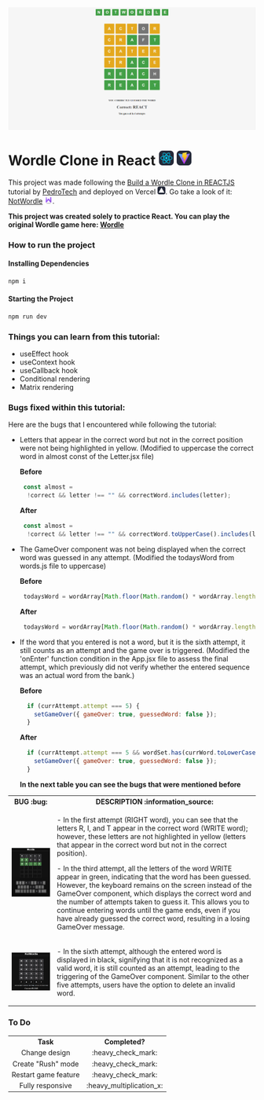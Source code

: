 <div align="center">
  <img src="/IMAGES/NotWordle.png" alt="NotWordle Image" width=750>
</div>

# Wordle Clone in React <img src="/IMAGES/React-Dark.svg" width=30 alt="React Icon"> <img src="/IMAGES/Vite-Dark.svg" width=30 alt="Vite Icon">
 
This project was made following the [Build a Wordle Clone in REACTJS](https://www.youtube.com/watch?v=WDTNwmXUz2c) tutorial by [PedroTech](https://github.com/machadop1407) and deployed on Vercel <img src="/IMAGES/Vercel-Dark.svg" width=16 alt="Vercel Icon">. Go take a look of it: [NotWordle](https://not-wordle-navy.vercel.app/) <img src="/public/favicon.ico" width=16 alt="W Icon">.

**This project was created solely to practice React. You can play the original Wordle game here: [Wordle](https://www.nytimes.com/games/wordle/index.html)**

### How to run the project

#### Installing Dependencies

```bash
npm i
```

#### Starting the Project

```bash
npm run dev
```

### Things you can learn from this tutorial:

- useEffect hook
- useContext hook
- useCallback hook
- Conditional rendering
- Matrix rendering

### Bugs fixed within this tutorial: 

Here are the bugs that I encountered while following the tutorial:

- Letters that appear in the correct word but not in the correct position were not being highlighted in yellow. (Modified to uppercase the correct word in almost const of the Letter.jsx file)
  
  **Before**
  ``` javascript
   const almost =
    !correct && letter !== "" && correctWord.includes(letter);
  ```
  **After**
  ``` javascript
   const almost =
    !correct && letter !== "" && correctWord.toUpperCase().includes(letter);
  ``` 
- The GameOver component was not being displayed when the correct word was guessed in any attempt. (Modified the todaysWord from words.js file to uppercase)

  **Before**
  ``` javascript
   todaysWord = wordArray[Math.floor(Math.random() * wordArray.length)];
  ```
  **After**
  ``` javascript
   todaysWord = wordArray[Math.floor(Math.random() * wordArray.length)].toUpperCase();
  ```
- If the word that you entered is not a word, but it is the sixth attempt, it still counts as an attempt and the game over is triggered. (Modified the 'onEnter' function condition in the App.jsx file to assess the final attempt, which previously did not verify whether the entered sequence was an actual word from the bank.)

  **Before**
  ``` javascript
    if (currAttempt.attempt === 5) {
      setGameOver({ gameOver: true, guessedWord: false });
    }
  ```
  **After**
  ``` javascript
    if (currAttempt.attempt === 5 && wordSet.has(currWord.toLowerCase())) {
      setGameOver({ gameOver: true, guessedWord: false });
    }
  ```

  **In the next table you can see the bugs that were mentioned before**

<table>
  <tr>
    <th align="center">BUG :bug:</th>
    <th align="center">DESCRIPTION :information_source:</th>
  </tr>
  <tr>
    <td>
      <img src="/IMAGES/yellowLetterAndGameOver.png" alt="NotWordle Image" width="500">
    </td>
    <td align="left">
      <p>
        - In the first attempt (RIGHT word), you can see that the letters R, I, and T appear in the correct word (WRITE word); however, these letters are not highlighted in yellow (letters that appear in the correct word but not in the correct position).
      <p>
      <p>
        - In the third attempt, all the letters of the word WRITE appear in green, indicating that the word has been guessed. However, the keyboard remains on the screen instead of the GameOver component, which displays the correct word and the number of attempts taken to guess it. This allows you to continue entering words until the game ends, even if you have already guessed the correct word, resulting in a losing GameOver message.
      </p>
    </td>
  </tr>
    <tr>
    <td>
      <img src="/IMAGES/notAWordAttempt.png" alt="NotWordle Image" width="500">
    </td>
    <td align="left">
      <p>
        - In the sixth attempt, although the entered word is displayed in black, signifying that it is not recognized as a valid word, it is still counted as an attempt, leading to the triggering of the GameOver component. Similar to the other five attempts, users have the option to delete an invalid word.
      <p>
    </td>
  </tr>
</table>

### To Do

<table>
  <tr>
    <th align="center">Task</th>
    <th align="center">Completed?</th>
  </tr>
  <tr>
    <td align="center">
      Change design 
    </td>
    <td align="center">
      :heavy_check_mark:
    </td>
  </tr>
  <tr>
    <td align="center">
      Create "Rush" mode 
    </td>
    <td align="center">
      :heavy_check_mark:
    </td>
  </tr>
  <tr>
    <td align="center">
      Restart game feature
    </td>
    <td align="center">
      :heavy_check_mark:
    </td>
  </tr>
    <tr>
    <td align="center">
      Fully responsive
    </td>
    <td align="center">
      :heavy_multiplication_x:
    </td>
  </tr>
</table>



